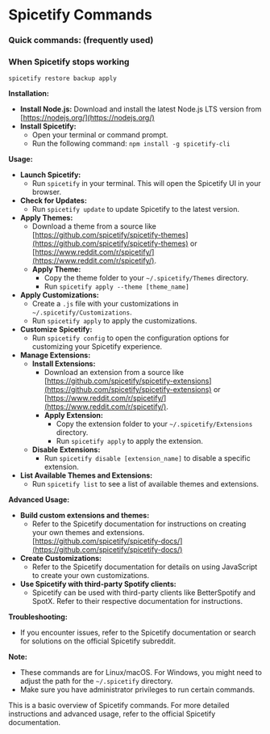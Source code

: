 # Spicetify Commands

### Quick commands: (frequently used)

### When Spicetify stops working

`spicetify restore backup apply`



**Installation:**

* **Install Node.js:** Download and install the latest Node.js LTS version from [https://nodejs.org/](https://nodejs.org/)
* **Install Spicetify:**
  * Open your terminal or command prompt.
  * Run the following command: `npm install -g spicetify-cli`

**Usage:**

* **Launch Spicetify:**
  * Run `spicetify` in your terminal. This will open the Spicetify UI in your browser.
* **Check for Updates:**
  * Run `spicetify update` to update Spicetify to the latest version.
* **Apply Themes:**
  * Download a theme from a source like [https://github.com/spicetify/spicetify-themes](https://github.com/spicetify/spicetify-themes) or [https://www.reddit.com/r/spicetify/](https://www.reddit.com/r/spicetify/).
  * **Apply Theme:**
    * Copy the theme folder to your `~/.spicetify/Themes` directory.
    * Run `spicetify apply --theme [theme_name]`
* **Apply Customizations:**
  * Create a `.js` file with your customizations in `~/.spicetify/Customizations`.
  * Run `spicetify apply` to apply the customizations.
* **Customize Spicetify:**
  * Run `spicetify config` to open the configuration options for customizing your Spicetify experience.
* **Manage Extensions:**
  * **Install Extensions:**
    * Download an extension from a source like [https://github.com/spicetify/spicetify-extensions](https://github.com/spicetify/spicetify-extensions) or [https://www.reddit.com/r/spicetify/](https://www.reddit.com/r/spicetify/).
    * **Apply Extension:**
      * Copy the extension folder to your `~/.spicetify/Extensions` directory.
      * Run `spicetify apply` to apply the extension.
  * **Disable Extensions:**
    * Run `spicetify disable [extension_name]` to disable a specific extension.
* **List Available Themes and Extensions:**
  * Run `spicetify list` to see a list of available themes and extensions.

**Advanced Usage:**

* **Build custom extensions and themes:**
  * Refer to the Spicetify documentation for instructions on creating your own themes and extensions. [https://github.com/spicetify/spicetify-docs/](https://github.com/spicetify/spicetify-docs/)
* **Create Customizations:**
  * Refer to the Spicetify documentation for details on using JavaScript to create your own customizations.
* **Use Spicetify with third-party Spotify clients:**
  * Spicetify can be used with third-party clients like BetterSpotify and SpotX. Refer to their respective documentation for instructions.

**Troubleshooting:**

* If you encounter issues, refer to the Spicetify documentation or search for solutions on the official Spicetify subreddit.

**Note:**

* These commands are for Linux/macOS. For Windows, you might need to adjust the path for the `~/.spicetify` directory.
* Make sure you have administrator privileges to run certain commands.

This is a basic overview of Spicetify commands. For more detailed instructions and advanced usage, refer to the official Spicetify documentation.
